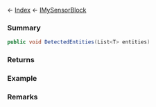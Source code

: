 ← [Index](Api-Index) ← [IMySensorBlock](Sandbox.ModAPI.Ingame.IMySensorBlock)

### Summary

```csharp
public void DetectedEntities(List<T> entities)
```

### Returns

### Example

### Remarks


